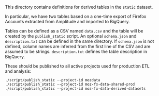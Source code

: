 This directory contains definitions for derived tables in the `static` dataset.

In particular, we have two tables based on a one-time export of Firefox Accounts
extracted from Amplitude and imported to BigQuery.

Tables can be defined as a CSV named `data.csv` and the table will be created by
the `publish_static` script.  An optional `schema.json` and `description.txt`
can be defined in the same directory.  If `schema.json` is not defined, column
names are inferred from the first line of the CSV and are assumed to be strings.
`description.txt` defines the table description in BigQuery.

These should be published to all active projects used for production
ETL and analysis:

```
./script/publish_static --project-id mozdata
./script/publish_static --project-id moz-fx-data-shared-prod
./script/publish_static --project-id moz-fx-data-derived-datasets
```
